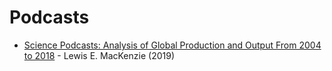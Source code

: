 # Podcasts

- [Science Podcasts: Analysis of Global Production and Output From 2004 to 2018](https://royalsocietypublishing.org/doi/10.1098/rsos.180932) - Lewis E. MacKenzie (2019)
